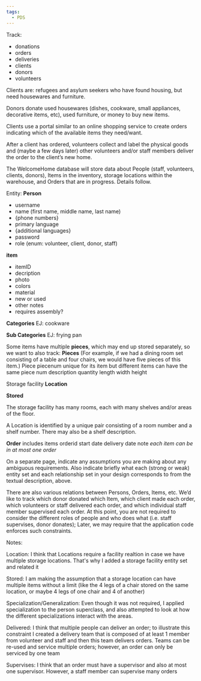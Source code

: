```yaml
---
tags:
  - PDS
---
```

Track:
- donations
- orders
- deliveries
- clients
- donors
- volunteers

Clients are: refugees and asylum seekers who have found housing, but need housewares and furniture.

Donors donate used housewares (dishes, cookware, small appliances, decorative items, etc), used furniture, or money to buy new items.

Clients use a portal similar to an online shopping service to create orders indicating which of the available items they need/want.

After a client has ordered, volunteers collect and label the physical goods and (maybe a few days later) other volunteers and/or staff members deliver the order to the client’s new home.

The WelcomeHome database will store data about People (staff, volunteers, clients, donors), Items in the inventory, storage locations within the warehouse, and Orders that are in progress. Details follow.

Entity: 
**Person**
- username
- name (first name, middle name, last name)
- {phone numbers}
- primary language
- {additional languages}
- password
- role (enum: volunteer, client, donor, staff)

**item**
- itemID
- decription
- photo
- colors
- material
- new or used
- other notes
- requires assembly?

**Categories**
EJ: cookware 

**Sub Categories**
EJ: frying pan

Some items have multiple **pieces**, which may end up stored separately, so we want to also track:
**Pieces**
(For example, if we had a dining room set consisting of a table and four chairs, we would have five pieces of this item.)
Piece
	piecenum unique for its item but different items can have the same piece num
	description
	quantity
	length
	width
	height

Storage facility **Location**

**Stored**

 The storage facility has many rooms, each with many shelves and/or areas of the floor.

 A Location is identified by a unique pair consisting of a room number and a shelf number. 
 There may also be a shelf description.

**Order**
includes items 
orderid
start date
delivery date
note
*each item can be in at most one order*

On a separate page, indicate any assumptions you are making about any ambiguous requirements. Also indicate briefly what each (strong or weak) entity set and each relationship set in your design corresponds to from the textual description, above.

There are also various relations between Persons, Orders, Items, etc. We’d like to track which donor donated which Item, which client made each order, which volunteers or staff delivered each order, and which individual staff member supervised each order. At this point, you are not required to consider the different roles of people and who does what (i.e. staff supervises, donor donates); Later, we may require that the application code enforces such constraints.

Notes:

Location: I think that Locations require a facility realtion in case we have multiple storage locations. That's why I added a storage facility entity set and related it

Stored: I am making the assumption that a storage location can have multiple items without a limit (like the 4 legs of a chair stored on the same location, or maybe 4 legs of one chair and 4 of another)

Specialization/Generalization: Even though it was not required, I applied specialization to the person superclass, and also attempted to look at how the different specializations interact with the areas.

Delivered: I think that multiple people can deliver an order; to illustrate this constraint I created a delivery team that is composed of at least 1 member from volunteer and staff and then this team delivers orders. Teams can be re-used and service multiple orders; however, an order can only be serviced by one team

Supervises: I think that an order must have a supervisor and also at most one supervisor. However, a staff member can supervise many orders